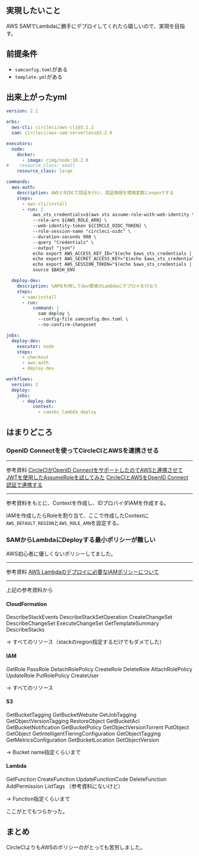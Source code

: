 ## 実現したいこと

AWS SAMでLambdaに勝手にデプロイしてくれたら嬉しいので、実現を目指す。

## 前提条件

- `samconfig.toml`がある
- `template.yml`がある

## 出来上がったyml

```config.yaml
version: 2.1

orbs:
  aws-cli: circleci/aws-cli@3.1.1
  sam: circleci/aws-sam-serverless@3.2.0

executors:
  node:
    docker:
      - image: cimg/node:18.2.0
#    resource_class: small
    resource_class: large

commands:
  aws-auth:
    description: AWSとOIDCで認証を行い、認証情報を環境変数にexportする
    steps:
      - aws-cli/install
      - run: |
          aws_sts_credentials=$(aws sts assume-role-with-web-identity \
          --role-arn ${AWS_ROLE_ARN} \
          --web-identity-token ${CIRCLE_OIDC_TOKEN} \
          --role-session-name "circleci-oidc" \
          --duration-seconds 900 \
          --query "Credentials" \
          --output "json")
          echo export AWS_ACCESS_KEY_ID="$(echo $aws_sts_credentials | jq -r '.AccessKeyId')" >> $BASH_ENV
          echo export AWS_SECRET_ACCESS_KEY="$(echo $aws_sts_credentials | jq -r '.SecretAccessKey')" >> $BASH_ENV
          echo export AWS_SESSION_TOKEN="$(echo $aws_sts_credentials | jq -r '.SessionToken')" >> $BASH_ENV
          source $BASH_ENV

  deploy-dev:
    description: SAMを利用してdev環境のLambdaにデプロイを行なう
    steps:
      - sam/install
      - run:
          command: |
            sam deploy \
            --config-file samconfig.dev.toml \
            --no-confirm-changeset

jobs:
  deploy-dev:
    executor: node
    steps:
      - checkout
      - aws-auth
      - deploy-dev

workflows:
  version: 2
  deploy:
    jobs:
      - deploy-dev:
          context:
            - comsbi_lambda_deploy


```

## はまりどころ

### OpenID Connectを使ってCircleCIとAWSを連携させる

---

参考資料
[CircleCIがOpenID ConnectをサポートしたのでAWSと連携させてJWTを使用したAssumeRoleを試してみた](https://dev.classmethod.jp/articles/circleci-supported-oidc-so-i-tried-linking-it-with-aws/)
[CircleCIとAWSをOpenID Connect 認証で連携する](https://qiita.com/suzucir/items/5b76ae7d80944d5d3c85)

---

参考資料をもとに、Contextを作成し、IDプロバイダIAMを作成する。

IAMを作成したらRoleを割り当て、ここで作成したContextに`AWS_DEFAULT_REGION`と`AWS_ROLE_ARN`を設定する。

### SAMからLambdaにDeployする最小ポリシーが難しい

AWS初心者に優しくないポリシーしてました。

---
参考資料
[AWS Lambdaのデプロイに必要なIAMポリシーについて](https://qiita.com/ho-rai/items/1a3a872cd85c414d9c24)

---

上記の参考資料から

#### CloudFormation

DescribeStackEvents
DescribeStackSetOperation
CreateChangeSet
DescribeChangeSet
ExecuteChangeSet
GetTemplateSummary
DescribeStacks

-> すべてのリソース（stackのregion指定するだけでもダメでした）

#### IAM

GetRole
PassRole
DetachRolePolicy
CreateRole
DeleteRole
AttachRolePolicy
UpdateRole
PutRolePolicy
CreateUser

-> すべてのリソース

#### S3

GetBucketTagging
GetBucketWebsite
GetJobTagging
GetObjectVersionTagging
RestoreObject
GetBucketAcl
GetBucketNotification
GetBucketPolicy
GetObjectVersionTorrent
PutObject
GetObject
GetIntelligentTieringConfiguration
GetObjectTagging
GetMetricsConfiguration
GetBucketLocation
GetObjectVersion

-> Bucket name指定くらいまで

#### Lambda

GetFunction
CreateFunction
UpdateFunctionCode
DeleteFunction
AddPermission
ListTags （参考資料にないけど）

-> Function指定くらいまで

ここがとてもつらかった。

## まとめ

CircleCIよりもAWSのポリシーのがとっても苦労しました。
